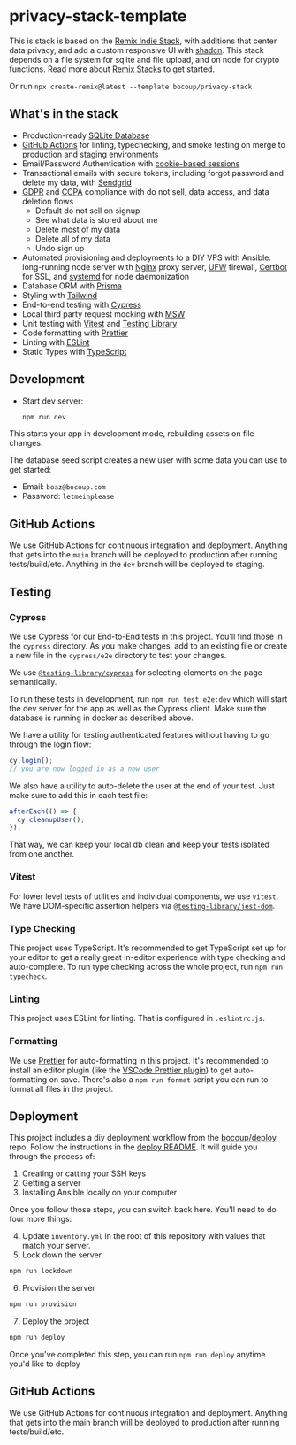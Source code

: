 # privacy-stack-template

This is stack is based on the [Remix Indie Stack](https://github.com/remix-run/indie-stack), with additions that center data privacy, and add a custom responsive UI with [shadcn](https://ui.shadcn.com/blocks). This stack depends on a file system for sqlite and file upload, and on node for crypto functions. Read more about [Remix Stacks](https://remix.run/stacks) to get started.

Or run `npx create-remix@latest --template bocoup/privacy-stack`

## What's in the stack

- Production-ready [SQLite Database](https://sqlite.org)
- [GitHub Actions](https://github.com/features/actions) for linting, typechecking, and smoke testing on merge to production and staging environments
- Email/Password Authentication with [cookie-based sessions](https://remix.run/utils/sessions#md-createcookiesessionstorage)
- Transactional emails with secure tokens, including forgot password and delete my data, with [Sendgrid](https://sendgrid.com/)
- [GDPR](https://gdpr.eu/what-is-gdpr/) and [CCPA](https://www.oag.ca.gov/privacy/ccpa) compliance with do not sell, data access, and data deletion flows
  - Default do not sell on signup
  - See what data is stored about me
  - Delete most of my data
  - Delete all of my data
  - Undo sign up
- Automated provisioning and deployments to a DIY VPS with Ansible: long-running node server with [Nginx](https://nginx.org/en/) proxy server, [UFW](https://help.ubuntu.com/community/UFW) firewall, [Certbot](https://certbot.eff.org/) for SSL, and [systemd](https://en.wikipedia.org/wiki/Systemd) for node daemonization
- Database ORM with [Prisma](https://prisma.io)
- Styling with [Tailwind](https://tailwindcss.com/)
- End-to-end testing with [Cypress](https://cypress.io)
- Local third party request mocking with [MSW](https://mswjs.io)
- Unit testing with [Vitest](https://vitest.dev) and [Testing Library](https://testing-library.com)
- Code formatting with [Prettier](https://prettier.io)
- Linting with [ESLint](https://eslint.org)
- Static Types with [TypeScript](https://typescriptlang.org)

## Development

- Start dev server:

  ```sh
  npm run dev
  ```

This starts your app in development mode, rebuilding assets on file changes.

The database seed script creates a new user with some data you can use to get started:

- Email: `boaz@bocoup.com`
- Password: `letmeinplease`

## GitHub Actions

We use GitHub Actions for continuous integration and deployment. Anything that gets into the `main` branch will be deployed to production after running tests/build/etc. Anything in the `dev` branch will be deployed to staging.

## Testing

### Cypress

We use Cypress for our End-to-End tests in this project. You'll find those in the `cypress` directory. As you make changes, add to an existing file or create a new file in the `cypress/e2e` directory to test your changes.

We use [`@testing-library/cypress`](https://testing-library.com/cypress) for selecting elements on the page semantically.

To run these tests in development, run `npm run test:e2e:dev` which will start the dev server for the app as well as the Cypress client. Make sure the database is running in docker as described above.

We have a utility for testing authenticated features without having to go through the login flow:

```ts
cy.login();
// you are now logged in as a new user
```

We also have a utility to auto-delete the user at the end of your test. Just make sure to add this in each test file:

```ts
afterEach(() => {
  cy.cleanupUser();
});
```

That way, we can keep your local db clean and keep your tests isolated from one another.

### Vitest

For lower level tests of utilities and individual components, we use `vitest`. We have DOM-specific assertion helpers via [`@testing-library/jest-dom`](https://testing-library.com/jest-dom).

### Type Checking

This project uses TypeScript. It's recommended to get TypeScript set up for your editor to get a really great in-editor experience with type checking and auto-complete. To run type checking across the whole project, run `npm run typecheck`.

### Linting

This project uses ESLint for linting. That is configured in `.eslintrc.js`.

### Formatting

We use [Prettier](https://prettier.io/) for auto-formatting in this project. It's recommended to install an editor plugin (like the [VSCode Prettier plugin](https://marketplace.visualstudio.com/items?itemName=esbenp.prettier-vscode)) to get auto-formatting on save. There's also a `npm run format` script you can run to format all files in the project.

## Deployment

This project includes a diy deployment workflow from the [bocoup/deploy](https://github.com/bocoup/deploy) repo. Follow the instructions in the [deploy README](/deploy/README.md). It will guide you through the process of:

1. Creating or catting your SSH keys
2. Getting a server
3. Installing Ansible locally on your computer

Once you follow those steps, you can switch back here. You'll need to do four more things:

4. Update `inventory.yml` in the root of this repository with values that match your server.
5. Lock down the server

```sh
npm run lockdown
```

6. Provision the server

```sh
npm run provision
```

7. Deploy the project

```sh
npm run deploy
```

Once you've completed this step, you can run `npm run deploy` anytime you'd like to deploy

## GitHub Actions

We use GitHub Actions for continuous integration and deployment. Anything that gets into the main branch will be deployed to production after running tests/build/etc.
